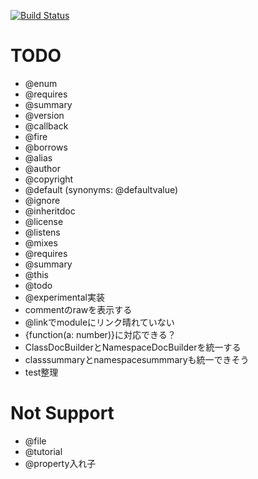 [![Build Status](https://travis-ci.org/h13i32maru/jsdoc-cloudy.svg?branch=master)](https://travis-ci.org/h13i32maru/jsdoc-cloudy)

# TODO
- @enum
- @requires
- @summary
- @version
- @callback
- @fire
- @borrows
- @alias
- @author
- @copyright
- @default (synonyms: @defaultvalue)
- @ignore
- @inheritdoc
- @license
- @listens
- @mixes
- @requires
- @summary
- @this
- @todo
- @experimental実装
- commentのrawを表示する
- @linkでmoduleにリンク晴れていない
- {function(a: number)}に対応できる？
- ClassDocBuilderとNamespaceDocBuilderを統一する
- classsummaryとnamespacesummmaryも統一できそう
- test整理

# Not Support
- @file
- @tutorial
- @property入れ子
